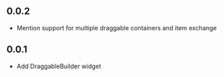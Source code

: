 ## 0.0.2

* Mention support for multiple draggable containers and item exchange

## 0.0.1

* Add DraggableBuilder widget
